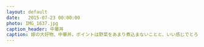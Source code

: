 ```yaml
---
layout: default
date:   2015-07-23 00:00:00
photo: IMG_1637.jpg
caption_header: 中華丼
caption: 嫁の大好物、中華丼。ポイントは野菜をあまり煮込まないことと、いい感じでとろみをつけること。
---
```

